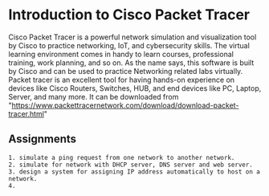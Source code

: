 # Introduction to Cisco Packet Tracer

Cisco Packet Tracer is a powerful network simulation and visualization tool by Cisco to practice networking, IoT, and cybersecurity skills. The virtual learning environment comes in handy to learn courses, professional training, work planning, and so on.
As the name says, this software is built by Cisco and can be used to practice Networking related labs virtually. Packet tracer is an excellent tool for having hands-on experience on devices like Cisco Routers, Switches, HUB, and end devices like PC, Laptop, Server, and many more.
It can be downloaded from "https://www.packettracernetwork.com/download/download-packet-tracer.html"

## Assignments

    1. simulate a ping request from one network to another network.
    2. simulate for network with DHCP server, DNS server and web server.
    3. design a system for assigning IP address automatically to host on a network.
    4.
